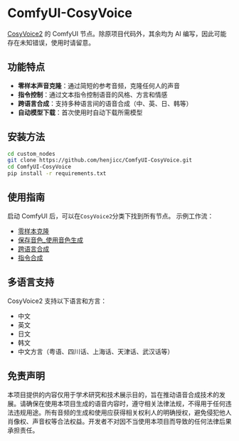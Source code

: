 # ComfyUI-CosyVoice

[CosyVoice2](https://github.com/FunAudioLLM/CosyVoice) 的 ComfyUI 节点。除原项目代码外，其余均为 AI 编写，因此可能存在未知错误，使用时请留意。
## 功能特点

- **零样本声音克隆**：通过简短的参考音频，克隆任何人的声音
- **指令控制**：通过文本指令控制语音的风格、方言和情感
- **跨语言合成**：支持多种语言间的语音合成（中、英、日、韩等）
- **自动模型下载**：首次使用时自动下载所需模型

## 安装方法


```bash
cd custom_nodes
git clone https://github.com/henjicc/ComfyUI-CosyVoice.git
cd ComfyUI-CosyVoice
pip install -r requirements.txt
```

## 使用指南

启动 ComfyUI 后，可以在`CosyVoice2`分类下找到所有节点。
示例工作流：

- [零样本克隆](example_workflows/CosyVoice2_零样本克隆.json)
- [保存音色_使用音色生成](example_workflows/CosyVoice2_保存音色_使用音色生成.json)
- [跨语言合成](example_workflows/CosyVoice2_跨语言合成.json)
- [指令合成](example_workflows/CosyVoice2_指令合成.json)

## 多语言支持

CosyVoice2 支持以下语言和方言：
- 中文
- 英文
- 日文
- 韩文
- 中文方言（粤语、四川话、上海话、天津话、武汉话等）

## 免责声明

本项目提供的内容仅用于学术研究和技术展示目的，旨在推动语音合成技术的发展。请确保在使用本项目生成的语音内容时，遵守相关法律法规，不得用于任何违法违规用途。所有音频的生成和使用应获得相关权利人的明确授权，避免侵犯他人肖像权、声音权等合法权益。开发者不对因不当使用本项目而导致的任何法律后果承担责任。